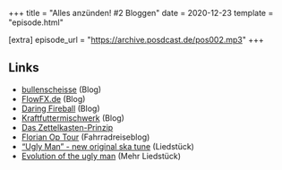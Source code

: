 +++
title = "Alles anzünden! #2 Bloggen"
date = 2020-12-23
template = "episode.html"

[extra]
episode_url = "https://archive.posdcast.de/pos002.mp3"
+++

## Links

- [bullenscheisse](https://bullenscheisse.de/) (Blog)
- [FlowFX.de](https://flowfx.de/) (Blog)
- [Daring Fireball](https://daringfireball.net/) (Blog)
- [Kraftfuttermischwerk](https://www.kraftfuttermischwerk.de/blogg/) (Blog)
- [Das Zettelkasten-Prinzip](https://www.goodreads.com/de/book/show/35438791-das-zettelkasten-prinzip)
- [Florian Op Tour](https://florianoptour.de/) (Fahrradreiseblog)
- [“Ugly Man” - new original ska tune](https://flowfx.de/blog/ugly-man-new-original-ska-tune/) (Liedstück)
- [Evolution of the ugly man](https://flowfx.de/blog/evolution-of-the-ugly-man/) (Mehr Liedstück)
